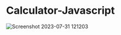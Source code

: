 # Calculator-Javascript


![Screenshot 2023-07-31 121203](https://github.com/samratchakraborty422000/Calculator-Javascript/assets/121852717/1d913ebc-f3f3-4242-b97d-b7480ac9d587)
